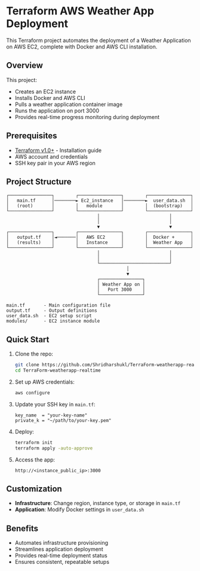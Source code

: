 # Terraform AWS Weather App Deployment

This Terraform project automates the deployment of a Weather Application on AWS EC2, complete with Docker and AWS CLI installation.

## Overview

This project:
- Creates an EC2 instance
- Installs Docker and AWS CLI
- Pulls a weather application container image
- Runs the application on port 3000
- Provides real-time progress monitoring during deployment

## Prerequisites

- [Terraform v1.0+](https://developer.hashicorp.com/terraform/tutorials/aws-get-started/install-cli) - Installation guide
- AWS account and credentials
- SSH key pair in your AWS region

## Project Structure

```
┌────────────────┐        ┌────────────────┐        ┌────────────────┐
│   main.tf      │────────► Ec2_instance   │────────►  user_data.sh  │
│   (root)       │        │   module       │        │  (bootstrap)   │
└────────────────┘        └────────────────┘        └────────────────┘
                                  │                          │
                                  │                          │
                                  ▼                          ▼
┌────────────────┐        ┌────────────────┐        ┌────────────────┐
│   output.tf    │◄───────│   AWS EC2      │        │  Docker +      │
│   (results)    │        │   Instance     │        │  Weather App   │
└────────────────┘        └────────────────┘        └────────────────┘
                                  │                          │
                                  │                          │
                                  └──────────────────────────┘
                                             │
                                             ▼
                                  ┌────────────────┐
                                  │ Weather App on │
                                  │   Port 3000    │
                                  └────────────────┘
```

```
main.tf       - Main configuration file
output.tf     - Output definitions
user_data.sh  - EC2 setup script
modules/      - EC2 instance module
```

## Quick Start

1. Clone the repo:
   ```bash
   git clone https://github.com/Shridharshukl/TerraForm-weatherapp-realtime.git
   cd TerraForm-weatherapp-realtime
   ```

2. Set up AWS credentials:
   ```bash
   aws configure
   ```

3. Update your SSH key in `main.tf`:
   ```
   key_name  = "your-key-name"
   private_k = "~/path/to/your-key.pem"
   ```

4. Deploy:
   ```bash
   terraform init
   terraform apply -auto-approve
   ```

5. Access the app:
   ```
   http://<instance_public_ip>:3000
   ```

## Customization

- **Infrastructure**: Change region, instance type, or storage in `main.tf`
- **Application**: Modify Docker settings in `user_data.sh`

## Benefits

- Automates infrastructure provisioning
- Streamlines application deployment
- Provides real-time deployment status
- Ensures consistent, repeatable setups
